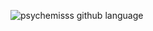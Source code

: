 <!-- ![psychemisss github stats](https://github-readme-stats.vercel.app/api?username=psychemisss&show_icons=false&theme=dracula&include_all_commits=true&border_color=#eeeee4&border_radius=3) -->

![psychemisss github language](https://github-readme-stats.vercel.app/api/top-langs/?username=psychemisss&layout=compact&langs_count=6&theme=dracula&border_color=#eeeee4&border_radius=3)

<!--
![](https://img.shields.io/badge/Language-Python-informational?style=flat-square&logo=python&logoColor=white&color=critical)
![](https://img.shields.io/badge/Language-Javascript-informational?style=flat-square&logo=javascript&logoColor=white&color=critical)
![](https://img.shields.io/badge/Language-C-informational?style=flat-square&logo=c&logoColor=white&color=critical)

![](https://img.shields.io/badge/Database-PostgreSQL-informational?style=flat-square&logo=postgresql&logoColor=white&color=critical)
![](https://img.shields.io/badge/Database-Redis-informational?style=flat-square&logo=redis&logoColor=white&color=critical)
![](https://img.shields.io/badge/Database-ClickHouse-informational?style=flat-square&logo=clickhouse&logoColor=white&color=critical)

![](https://img.shields.io/badge/Tools-Docker-informational?style=flat&logo=docker&logoColor=white&color=critical)
![](https://img.shields.io/badge/Tools-GitHub-informational?style=flat&logo=GitHub&logoColor=white&color=critical)
-->
